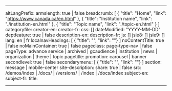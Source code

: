 ---

altLangPrefix: 
armslength: true | false
breadcrumb: [
    { "title": "Home", "link": "https://www.canada.ca/en.html" },
    { "title": "Institution name", "link": "./institution-en.html" },
    { "title": "Topic name", "link": "./topic-en.html" }
  ]
categoryfile:
creator-en:
creator-fr:
css: []
dateModified: "YYYY-MM-DD"
deptfeature: true | false
description-en:
description-fr:
js: []
jsie8: []
jsie9: []
lang: en | fr
localnavHeadings: [
  { "title": "", "link": ""}
]
noContentTitle: true | false
noMainContainer: true | false
pageclass: page-type-nav | false
pageType: advance service | archived | gcaudience | institution | news | organization | theme | topic
pagetitle: 
promotion: carousel | banner
secondlevel: true | false
secondarymenu: [
  { "title": "", "link": ""}
]
section: message | mobile-center
site-description: 
share: true | false
src: /demos/index | /docs/ | /versions/ | /index | /docs/index
subject-en:
subject-fr:
title: 

---